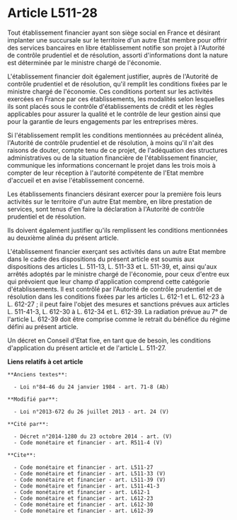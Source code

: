 # Article L511-28

Tout établissement financier ayant son siège social en France et désirant implanter une succursale sur le territoire d'un
autre Etat membre pour offrir des services bancaires en libre établissement notifie son projet à l'Autorité de contrôle
prudentiel et de résolution, assorti d'informations dont la nature est déterminée par le ministre chargé de l'économie. 

L'établissement financier doit également justifier, auprès de l'Autorité de contrôle prudentiel et de résolution, qu'il
remplit les conditions fixées par le ministre chargé de l'économie. Ces conditions portent sur les activités exercées en
France par ces établissements, les modalités selon lesquelles ils sont placés sous le contrôle d'établissements de crédit et
les règles applicables pour assurer la qualité et le contrôle de leur gestion ainsi que pour la garantie de leurs engagements
par les entreprises mères. 

Si l'établissement remplit les conditions mentionnées au précédent alinéa, l'Autorité de contrôle prudentiel et de
résolution, à moins qu'il n'ait des raisons de douter, compte tenu de ce projet, de l'adéquation des structures
administratives ou de la situation financière de l'établissement financier, communique les informations concernant le projet
dans les trois mois à compter de leur réception à l'autorité compétente de l'Etat membre d'accueil et en avise
l'établissement concerné. 

Les établissements financiers désirant exercer pour la première fois leurs activités sur le territoire d'un autre Etat
membre, en libre prestation de services, sont tenus d'en faire la déclaration à l'Autorité de contrôle prudentiel et de
résolution. 

Ils doivent également justifier qu'ils remplissent les conditions mentionnées au deuxième alinéa du présent article. 

L'établissement financier exerçant ses activités dans un autre Etat membre dans le cadre des dispositions du présent article
est soumis aux dispositions des articles L. 511-13, L. 511-33 et L. 511-39, et, ainsi qu'aux arrêtés adoptés par le ministre
chargé de l'économie, pour ceux d'entre eux qui prévoient que leur champ d'application comprend cette catégorie
d'établissements. Il est contrôlé par l'Autorité de contrôle prudentiel et de résolution dans les conditions fixées par les
articles L. 612-1 et L. 612-23 à L. 612-27 ; il peut faire l'objet des mesures et sanctions prévues aux articles L. 511-41-3,
L. 612-30 à L. 612-34 et L. 612-39. La radiation prévue au 7° de l'article L. 612-39 doit être comprise comme le retrait du
bénéfice du régime défini au présent article. 

Un décret en Conseil d'Etat fixe, en tant que de besoin, les conditions d'application du présent article et de l'article L.
511-27.

**Liens relatifs à cet article**

	**Anciens textes**:

	  - Loi n°84-46 du 24 janvier 1984 - art. 71-8 (Ab)

	**Modifié par**:

	  - Loi n°2013-672 du 26 juillet 2013 - art. 24 (V)

	**Cité par**:

	  - Décret n°2014-1280 du 23 octobre 2014 - art. (V)
	  - Code monétaire et financier - art. R511-4 (V)

	**Cite**:

	  - Code monétaire et financier - art. L511-27
	  - Code monétaire et financier - art. L511-33 (V)
	  - Code monétaire et financier - art. L511-39 (V)
	  - Code monétaire et financier - art. L511-41-3
	  - Code monétaire et financier - art. L612-1
	  - Code monétaire et financier - art. L612-23
	  - Code monétaire et financier - art. L612-30
	  - Code monétaire et financier - art. L612-39
